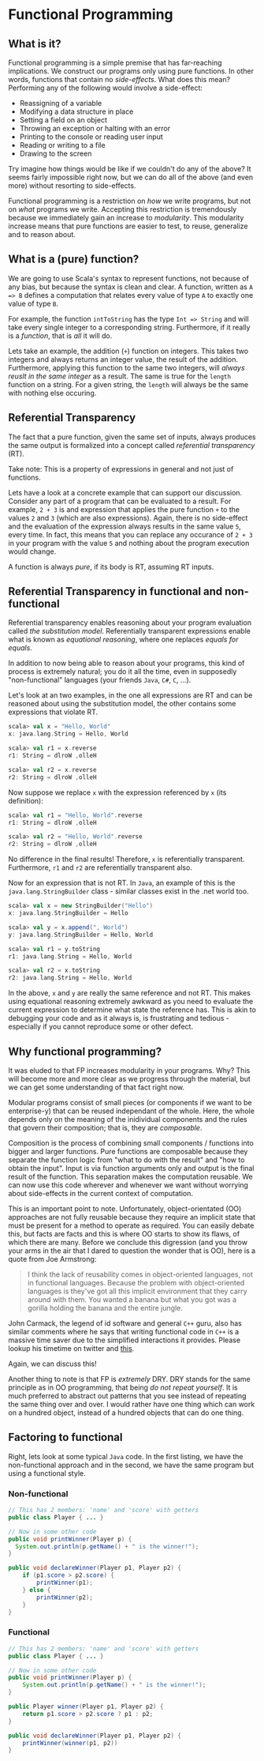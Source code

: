 # Functional Programming #

## What is it? ##

Functional programming is a simple premise that has far-reaching implications.
We construct our programs only using pure functions. In other words, functions
that contain no _side-effects_. What does this mean? Performing any of the
following would involve a side-effect:

*  Reassigning of a variable
*  Modifying a data structure in place
*  Setting a field on an object
*  Throwing an exception or halting with an error
*  Printing to the console or reading user input
*  Reading or writing to a file
*  Drawing to the screen

Try imagine how things would be like if we couldn't do any of the above? It
seems fairly impossible right now, but we can do all of the above (and even
more) without resorting to side-effects.

Functional programming is a restriction on *how* we write programs, but not
on *what* programs we write. Accepting this restriction is tremendously because
we immediately gain an increase to *modularity*. This modularity increase means
that pure functions are easier to test, to reuse, generalize and to reason
about.

## What is a (pure) function? ##

We are going to use Scala's syntax to represent functions, not because of any
bias, but because the syntax is clean and clear. A function, written as
`A => B` defines a computation that relates every value of type `A` to exactly
one value of type `B`.

For example, the function `intToString` has the type `Int => String` and will
take every single integer to a corresponding string. Furthermore, if it really
is a _function_, that is _all_ it will do.

Lets take an example, the addition (`+`) function on integers. This takes two
integers and always returns an integer value, the result of the addition.
Furthermore, applying this function to the same two integers, will _always reuslt
in the same integer_ as a result. The same is true for the `length` function
on a string. For a given string, the `length` will always be the same with
nothing else occuring.

## Referential Transparency ##

The fact that a pure function, given the same set of inputs, always produces
the same output is formalized into a concept called
_referential transparency_ (RT).

Take note: This is a property of expressions in general and not just of
functions.

Lets have a look at a concrete example that can support our discussion.
Consider any part of a program that can be evaluated to a result. For example,
`2 + 3` is and expression that applies the pure function `+` to the values `2`
and `3` (which are also expressions). Again, there is no side-effect and
the evaluation of the expression always results in the same value `5`, every
time. In fact, this means that you can replace any occurance of `2 + 3` in
your program with the value `5` and nothing about the program execution
would change.

A function is always _pure_, if its body is RT, assuming RT inputs.

## Referential Transparency in functional and non-functional ##

Referential transparency enables reasoning about your program evaluation called
_the substitution model_. Referentially transparent expressions enable what
is known as _equational reasoning_, where one replaces _equals for equals_.

In addition to now being able to reason about your programs, this kind of
process is extremely natural; you do it all the time, even in supposedly
"non-functional" languages (your friends `Java`, `C#`, `C`, ...).

Let's look at an two examples, in the one all expressions are RT and can be
reasoned about using the substitution model, the other contains some expressions
that violate RT.

```scala
scala> val x = "Hello, World"
x: java.lang.String = Hello, World

scala> val r1 = x.reverse
r1: String = dlroW ,olleH

scala> val r2 = x.reverse
r2: String = dlroW ,olleH
```

Now suppose we replace `x` with the expression referenced by `x`
(its definition):

```scala
scala> val r1 = "Hello, World".reverse
r1: String = dlroW ,olleH

scala> val r2 = "Hello, World".reverse
r2: String = dlroW ,olleH
```

No difference in the final results! Therefore, `x` is referentially transparent.
Furthermore, `r1` and `r2` are referentially transparent also.

Now for an expression that is not RT. In `Java`, an example of this is the
`java.lang.StringBuilder` class - similar classes exist in the .net world too.

```scala
scala> val x = new StringBuilder("Hello")
x: java.lang.StringBuilder = Hello

scala> val y = x.append(", World")
y: java.lang.StringBuilder = Hello, World

scala> val r1 = y.toString
r1: java.lang.String = Hello, World

scala> val r2 = x.toString
r2: java.lang.String = Hello, World
```

In the above, `x` and `y` are really the same reference and not RT. This makes
using equational reasoning extremely awkward as you need to evaluate the current
expression to determine what state the reference has. This is akin to
debugging your code and as it always is, is frustrating and tedious - especially
if you cannot reproduce some or other defect.

## Why functional programming? ##

It was eluded to that FP increases modularity in your programs. Why? This will
become more and more clear as we progress through the material, but we can
get some understanding of that fact right now.

Modular programs consist of small pieces (or components if we want to be
enterprise-y) that can be reused independant of the whole. Here, the whole
depends only on the meaning of the inidividual components and the rules
that govern their composition; that is, they are _composable_.

Composition is the process of combining small components / functions into bigger
and larger functions. Pure functions are composable because they separate the
function logic from "what to do with the result" and "how to obtain the
input". Input is via function arguments only and output is the final result of
the function. This separation makes the computation reusable. We can now use
this code wherever and whenever we want without worrying about side-effects
in the current context of computation.

This is an important point to note. Unfortunately, object-orientated (OO)
approaches are not fully reusable because they require an implicit state
that must be present for a method to operate as required. You can easily
debate this, but facts are facts and this is where OO starts to show
its flaws, of which there are many. Before
we conclude this digression (and you throw your arms in the air that I dared
to question the wonder that is OO), here is a quote from Joe Armstrong:

> I think the lack of reusability comes in object-oriented languages, not
> in functional languages. Because the problem with object-oriented languages
> is they've got all this implicit environment that they carry around with
> them. You wanted a banana but what you got was a gorilla holding the
> banana and the entire jungle.

John Carmack, the legend of id software and general `C++` guru, also has similar
comments where he says that writing functional code in `C++` is a massive
time saver due to the simplified interactions it provides. Please lookup
his timetime on twitter and [this](http://www.altdevblogaday.com/2012/04/26/functional-programming-in-c/).

Again, we can discuss this!

Another thing to note is that FP is *extremely* DRY. DRY stands for the
same principle as in OO programming, that being _do not repeat yourself_.
It is much preferred to abstract out patterns that you see instead of
repeating the same thing over and over. I would rather have one thing
which can work on a hundred object, instead of a hundred objects that can
do one thing.

## Factoring to functional ##

Right, lets look at some typical `Java` code. In the first listing, we have
the non-functional approach and in the second, we have the same program but
using a functional style.

### Non-functional ###

```java
// This has 2 members: 'name' and 'score' with getters
public class Player { ... }

// Now in some other code
public void printWinner(Player p) {
  System.out.println(p.getName() + " is the winner!");
}

public void declareWinner(Player p1, Player p2) {
    if (p1.score > p2.score) {
        printWinner(p1);
    } else {
        printWinner(p2);
    }
}
```

### Functional ###

```java
// This has 2 members: 'name' and 'score' with getters
public class Player { ... }

// Now in some other code
public void printWinner(Player p) {
    System.out.println(p.getName() + " is the winner!");
}

public Player winner(Player p1, Player p2) {
    return p1.score > p2.score ? p1 : p2;
}

public void declareWinner(Player p1, Player p2) {
    printWinner(winner(p1, p2))
}
```

